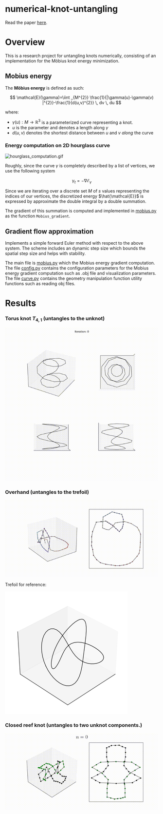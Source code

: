 # numerical-knot-untangling
Read the paper [here](./assets/paper/numerical_knot_untangling.pdf).

# Overview

This is a research project for untangling knots numerically, consisting of an implementation for the Möbius knot energy minimization.  
## Mobius energy
The **Möbius energy** is defined as such:

$$
\mathcal{E}(\gamma)=\iint _{M^{2}} \frac{1}{|\gamma(u)-\gamma(v) |^{2}}-\frac{1}{d(u,v)^{2}} \, dv \, du 
$$

where:
- $\gamma(u):M\to\mathbb{R}^{3}$ is a parameterized curve representing a knot.
- $u$ is the parameter and denotes a length along $\gamma$
- $d(u,v)$ denotes the shortest distance  between $u$ and  $v$ *along* the curve 

### Energy computation on 2D hourglass curve

![hourglass_computation.gif](./assets/hourglass_computation.gif)

Roughly, since the curve $\gamma$ is completely described by a list of vertices, we use the following system

$$
\gamma_t = -\nabla \mathcal{E}_\gamma
$$

Since we are iterating over a discrete set $M$ of $s$ values representing the indices of our vertices, the discretized energy $\hat{\mathcal{E}}$ is expressed by approximate the double integral by a double summation.

The gradient of this summation is computed and implemented in [mobius.py](mobius.py) as the function `Mobius_gradient`.

## Gradient flow approximation
Implements a simple forward Euler method with respect to the above system. 
The scheme includes an dynamic step size which bounds the spatial step size and helps with stability.

The main file is [mobius.py](mobius.py) which the Mobius energy gradient computation. \
The file [config.py](config.py) contains the configuration parameters for the Mobius energy gradient computation such as .obj file and visualization parameters.\
The file [curve.py](curve.py) contains the geometry manipulation function utility functions such as reading obj files.

# Results

### Torus knot $T_{4,1}$ (untangles to the unknot)
![torus.gif](./assets/torus.gif)
### Overhand (untangles to the trefoil)
![overhand.gif](./assets/overhand.gif)

Trefoil for reference:

![trefoil](./assets/trefoil.png)
### Closed reef knot (untangles to two unknot components.)
![reefknot.gif](./assets/reefknot.gif)




